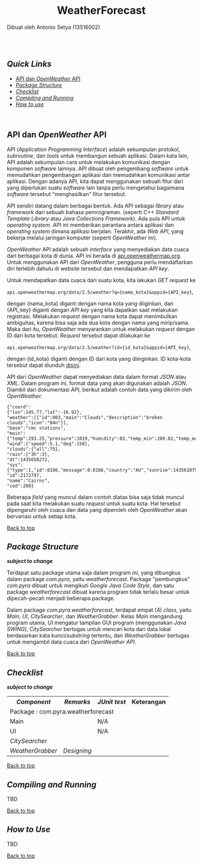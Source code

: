 <h1 align="center">WeatherForecast</h1>

Dibuat oleh Antonio Setya (13516002)

<br>
<br>

## *Quick Links*

- [API dan *OpenWeather* API](#api-dan-openweather-api)
- [*Package Structure*](#package-structure)
- [*Checklist*](#checklist)
- [*Compiling and Running*](#compiling-and-running)
- [*How to use*](#how-to-use)

<br>

## API dan *OpenWeather* API

API (*Application Programming Interface*) adalah sekumpulan protokol, *subroutine*, dan *tools* untuk membangun sebuah aplikasi. Dalam kata lain, API adalah sekumpulan cara untuk melakukan komunikasi dengan komponen *software* lainnya. API dibuat oleh pengembang *software* untuk memudahkan pengembangan aplikasi dan memudahkan komunikasi antar aplikasi. Dengan adanya API, kita dapat menggunakan sebuah fitur dari yang diperlukan suatu *software* lain  tanpa perlu mengetahui bagaimana *software* tersebut "menghasilkan" fitur tersebut.

API sendiri datang dalam berbagai bentuk. Ada API sebagai *library* atau *framework* dari sebuah bahasa pemrograman. (seperti *C++ Standard Template Library* atau *Java Collections Framework*). Ada pula API untuk *operating system*. API ini memberikan perantara antara aplikasi dan *operating system* dimana aplikasi berjalan. Terakhir, ada *Web API*, yang bekerja melalui jaringan komputer (seperti *OpenWeather* ini).

*OpenWeather* API adalah sebuah *interface* yang menyediakan data cuaca dari berbagai kota di dunia. API ini berada di [api.openweathermap.org](https://openweathermap.org/api). Untuk menggunakan API dari *OpenWeather*, pengguna perlu mendaftarkan diri terlebih dahulu di *website* tersebut dan mendapatkan *API key*.

Untuk mendapatkan data cuaca dari suatu kota, kita lakukan *GET request* ke

```api.openweathermap.org/data/2.5/weather?q={nama_kota}&appid={API_key}```,

dengan {nama_kota} diganti dengan nama kota yang diiginkan, dan {API_key} diganti dengan *API key* yang kita dapatkan saat melakukan registrasi. Melakukan *request* dengan nama kota dapat menimbulkan ambiguitas, karena bisa saja ada dua kota dengan nama yang mirip/sama. Maka dari itu, *OpenWeather* menyarankan untuk melakukan *request* dengan ID dari kota tersebut. *Request* tersebut dapat dilakukan ke 

```api.openweathermap.org/data/2.5/weather?id={id_kota}&appid={API_key}```,

dengan {id_kota} diganti dengan ID dari kota yang diinginkan. ID kota-kota tersebut dapat diunduh [disini](http://bulk.openweathermap.org/sample/).

API dari *OpenWeather* dapat menyediakan data dalam format *JSON* atau *XML*. Dalam program ini, format data yang akan digunakan adalah *JSON*. Diambil dari dokumentasi API, berikut adalah contoh data yang dikirim oleh *OpenWeather*:

```
{"coord":
{"lon":145.77,"lat":-16.92},
"weather":[{"id":803,"main":"Clouds","description":"broken clouds","icon":"04n"}],
"base":"cmc stations",
"main":{"temp":293.25,"pressure":1019,"humidity":83,"temp_min":289.82,"temp_max":295.37},
"wind":{"speed":5.1,"deg":150},
"clouds":{"all":75},
"rain":{"3h":3},
"dt":1435658272,
"sys":{"type":1,"id":8166,"message":0.0166,"country":"AU","sunrise":1435610796,"sunset":1435650870},
"id":2172797,
"name":"Cairns",
"cod":200}
```

Beberapa *field* yang muncul dalam contoh diatas bisa saja tidak muncul pada saat kita melakukan suatu *request* untuk suatu kota. Hal tersebut dipengaruhi oleh cuaca dan data yang diperoleh oleh *OpenWeather* akan bervariasi untuk setiap kota.


[Back to top](#weatherforecast)
<br>

## *Package Structure*

__*subject to change*__

Terdapat satu package utama saja dalam program ini, yang dibungkus dalam package *com.pyra*, yaitu *weatherforecast*. Package "pembungkus" *com.pyra* dibuat untuk mengikuti *Google Java Code Style*, dan satu package *weatherforecast* dibuat karena program tidak terlalu besar untuk dipecah-pecah menjadi beberapa package.

Dalam package *com.pyra.weatherforecast*, terdapat empat (4) *class*, yaitu *Main*, *UI*, *CitySearcher*, dan *WeatherGrabber*. Kelas *Main* mengandung program utama, *UI* mengatur tampilan GUI program (menggunakan *Java SWING*), *CitySearcher* bertugas untuk mencari kota dari data lokal berdasarkan kata kunci/*substring* tertentu, dan *WeatherGrabber* bertugas untuk mengambil data cuaca dari *OpenWeather API*.   

[Back to top](#weatherforecast)
<br>

## *Checklist*

__*subject to change*__

<table>
  <tr>
    <th><i>Component</i></th>
    <th><i>Remarks</i></th>
    <th><i>JUnit test</i></th>
    <th>Keterangan</th>
  </tr>
  <tr>
    <td colspan="4">Package : com.pyra.weatherforecast</td>
  </tr>
  <tr>
    <td>Main</td>
    <td></td>
    <td>N/A</td>
    <td></td>
  </tr>
  <tr>
    <td>UI</td>
    <td></td>
    <td>N/A</td>
    <td></td>
  </tr>
  <tr>
    <td><i>CitySearcher</i></td>
    <td></td>
    <td></td>
    <td></td>
  </tr>
  <tr>
    <td><i>WeatherGrabber</i></td>
    <td><i>Designing</i></td>
    <td></td>
    <td></td>
  </tr>
</table>

[Back to top](#weatherforecast)
<br>
 
## *Compiling and Running*

TBD

[Back to top](#weatherforecast)
<br>

## *How to Use*

TBD

[Back to top](#weatherforecast)
<br>
